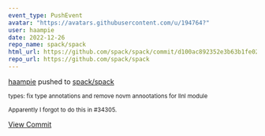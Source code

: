 ```yaml
---
event_type: PushEvent
avatar: "https://avatars.githubusercontent.com/u/194764?"
user: haampie
date: 2022-12-26
repo_name: spack/spack
html_url: https://github.com/spack/spack/commit/d100ac892352e3b63b1fe028207c72fc9a852724
repo_url: https://github.com/spack/spack
---
```


<a href='https://github.com/haampie' target='_blank'>haampie</a> pushed to <a href='https://github.com/spack/spack' target='_blank'>spack/spack</a>

<small>types: fix type annotations and remove novm annootations for llnl module

Apparently I forgot to do this in #34305.</small>

<a href='https://github.com/spack/spack/commit/d100ac892352e3b63b1fe028207c72fc9a852724' target='_blank'>View Commit</a>